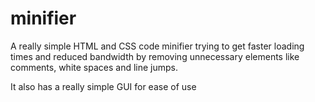 # minifier
A really simple HTML and CSS code minifier trying to get faster loading times and reduced bandwidth by removing unnecessary elements like comments, white spaces and line jumps.


It also has a really simple GUI for ease of use
